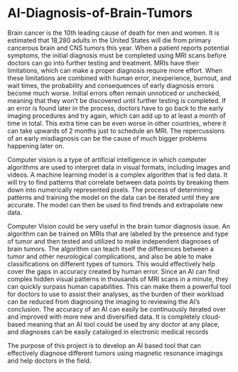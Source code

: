 # AI-Diagnosis-of-Brain-Tumors

Brain cancer is the 10th leading cause of death for men and women. It is estimated that 18,280 adults in the United States will die from primary cancerous brain and CNS tumors this year. When a patient reports potential symptoms, the initial diagnosis must be completed using MRI scans before doctors can go into further testing and treatment. MRIs have their limitations, which can make a proper diagnosis require more effort. When these limitations are combined with human error, inexperience, burnout, and wait times, the probability and consequences of early diagnosis errors become much worse. Initial errors often remain unnoticed or unchecked, meaning that they won’t be discovered until further testing is completed. If an error is found later in the process, doctors have to go back to the early imaging procedures and try again, which can add up to at least a month of time in total. This extra time can be even worse in other countries, where it can take upwards of 2 months just to schedule an MRI. The repercussions of an early misdiagnosis can be the cause of much bigger problems happening later on.

Computer vision is a type of artificial intelligence in which computer algorithms are used to interpret data in visual formats, including images and videos. A machine learning model is a complex algorithm that is fed data. It will try to find patterns that correlate between data points by breaking them down into numerically represented pixels. The process of determining patterns and training the model on the data can be iterated until they are accurate. The model can then be used to find trends and extrapolate new data. 

Computer Vision could be very useful in the brain tumor diagnosis issue. An algorithm can be trained on MRIs that are labeled by the presence and type of tumor and then tested and utilized to make independent diagnoses of brain tumors. The algorithm can teach itself the differences between a tumor and other neurological complications, and also be able to make classifications on different types of tumors.  This would effectively help cover the gaps in accuracy created by human error.  Since an AI can find complex hidden visual patterns in thousands of  MRI scans in a minute, they can quickly surpass human capabilities. This can make them a powerful tool for doctors to use to assist their analyses, as the burden of their workload can be reduced from diagnosing the imaging to reviewing the AI’s conclusion. The accuracy of an AI can easily be continuously iterated over and improved with more new and diversified data.   It is completely cloud-based meaning that an AI tool could be used by any doctor at any place, and diagnoses can be easily cataloged in electronic medical records

The purpose of this project is to develop an AI based tool that can effectively diagnose different tumors using magnetic resonance imagings and help doctors in the field.
